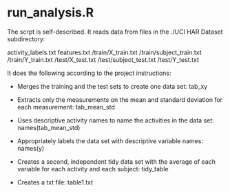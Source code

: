 run_analysis.R
==============

The scrpt is self-described. It reads data from files in the ./UCI HAR Dataset subdirectory:

activity_labels.txt
features.txt
/train/X_train.txt
/train/subject_train.txt
/train/Y_train.txt
/test/X_test.txt
/test/subject_test.txt
/test/Y_test.txt

It does the following according to the project instructions: 

- Merges the training and the test sets to create one data set: tab_xy

- Extracts only the measurements on the mean and standard deviation for each measurement: tab_mean_std

- Uses descriptive activity names to name the activities in the data set: names(tab_mean_std)

- Appropriately labels the data set with descriptive variable names: names(y)

- Creates a second, independent tidy data set with the average of each variable for each activity and each subject: tidy_table

- Creates a txt file: table1.txt 
